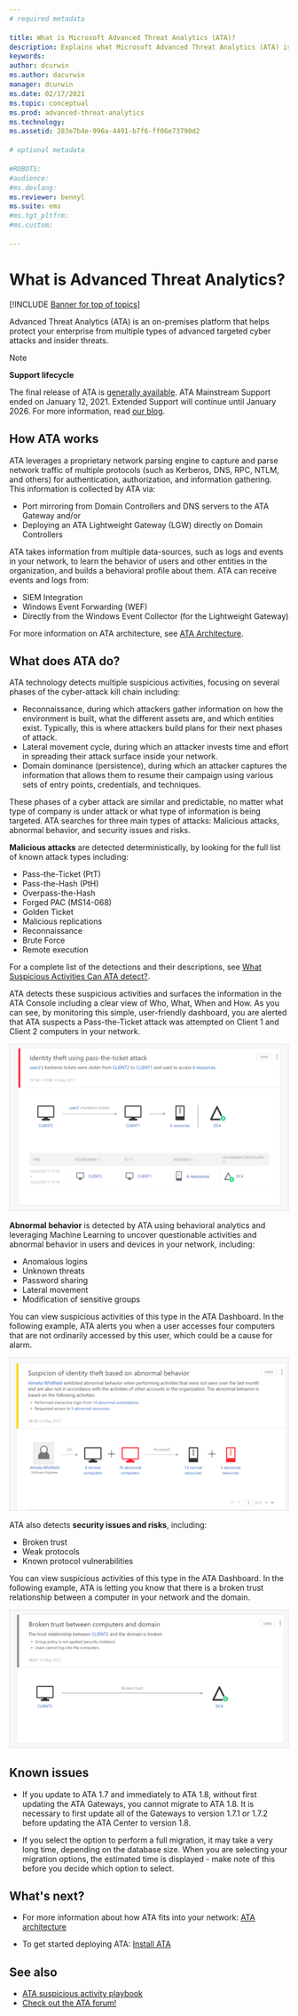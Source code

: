 ```yaml
---
# required metadata

title: What is Microsoft Advanced Threat Analytics (ATA)?
description: Explains what Microsoft Advanced Threat Analytics (ATA) is and what kinds of suspicious activities it can detect
keywords:
author: dcurwin
ms.author: dacurwin
manager: dcurwin
ms.date: 02/17/2021
ms.topic: conceptual
ms.prod: advanced-threat-analytics
ms.technology:
ms.assetid: 283e7b4e-996a-4491-b7f6-ff06e73790d2

# optional metadata

#ROBOTS:
#audience:
#ms.devlang:
ms.reviewer: bennyl
ms.suite: ems
#ms.tgt_pltfrm:
#ms.custom:

---
```


# What is Advanced Threat Analytics?

[!INCLUDE [Banner for top of topics](includes/banner.md)]

Advanced Threat Analytics (ATA) is an on-premises platform that helps protect your enterprise from multiple types of advanced targeted cyber attacks and insider threats.

> [!NOTE]
> **Support lifecycle**
>
> The final release of ATA is [generally available](https://support.microsoft.com/help/4568997/update-3-for-microsoft-advanced-threat-analytics-1-9). ATA Mainstream Support ended on January 12, 2021. Extended Support will continue until January 2026. For more information, read [our blog](https://techcommunity.microsoft.com/t5/microsoft-security-and/end-of-mainstream-support-for-advanced-threat-analytics-january/ba-p/1539181).

## How ATA works

ATA leverages a proprietary network parsing engine to capture and parse network traffic of multiple protocols (such as Kerberos, DNS, RPC, NTLM, and others) for authentication, authorization, and information gathering. This information is collected by ATA via:

- Port mirroring from Domain Controllers and DNS servers to the ATA Gateway and/or
- Deploying an ATA Lightweight Gateway (LGW) directly on Domain Controllers

ATA takes information from multiple data-sources, such as logs and events in your network, to learn the behavior of users and other entities in the organization, and builds a behavioral profile about them.
ATA can receive events and logs from:

- SIEM Integration
- Windows Event Forwarding (WEF)
- Directly from the Windows Event Collector (for the Lightweight Gateway)


For more information on ATA architecture, see [ATA Architecture](ata-architecture.md).

## What does ATA do?

ATA technology detects multiple suspicious activities, focusing on several phases of the cyber-attack kill chain including:

- Reconnaissance, during which attackers gather information on how the environment is built, what the different assets are, and which entities exist. Typically, this is where attackers build plans for their next phases of attack.
- Lateral movement cycle, during which an attacker invests time and effort in spreading their attack surface inside your network.
- Domain dominance (persistence), during which an attacker captures the information that allows them to resume their campaign using various sets of entry points, credentials, and techniques. 

These phases of a cyber attack are similar and predictable, no matter what type of company is under attack or what type of information is being targeted.
ATA searches for three main types of attacks: Malicious attacks, abnormal behavior, and security issues and risks.

**Malicious attacks** are detected deterministically, by looking for the full list of known attack types including:

- Pass-the-Ticket (PtT)
- Pass-the-Hash (PtH)
- Overpass-the-Hash
- Forged PAC (MS14-068)
- Golden Ticket
- Malicious replications
- Reconnaissance
- Brute Force
- Remote execution

For a complete list of the detections and their descriptions, see [What Suspicious Activities Can ATA detect?](ata-threats.md). 

ATA detects these suspicious activities and surfaces the information in the ATA Console including a clear view of Who, What, When and How. As you can see, by monitoring this simple, user-friendly dashboard, you are alerted that ATA suspects a Pass-the-Ticket attack was attempted on Client 1 and Client 2 computers in your network.

 ![sample ATA screen pass-the-ticket.](media/pass_the_ticket_sa.png)

**Abnormal behavior** is detected by ATA using behavioral analytics and leveraging Machine Learning to uncover questionable activities and abnormal behavior in users and devices in your network, including:

- Anomalous logins
- Unknown threats
- Password sharing
- Lateral movement
- Modification of sensitive groups


You can view suspicious activities of this type in the ATA Dashboard. In the following example, ATA alerts you when a user accesses four computers that are not ordinarily accessed by this user, which could be a cause for alarm.

 ![sample ATA screen abnormal behavior.](media/abnormal-behavior-sa.png) 

ATA also detects **security issues and risks**, including:

- Broken trust
- Weak protocols
- Known protocol vulnerabilities

You can view suspicious activities of this type in the ATA Dashboard. In the following example, ATA is letting you know that there is a broken trust relationship between a computer in your network and the domain.

  ![sample ATA screen broken trust.](media/broken-trust-sa.png)


## Known issues

- If you update to ATA 1.7 and immediately to ATA 1.8, without first updating the ATA Gateways, you cannot migrate to ATA 1.8. It is necessary to first update all of the Gateways to version 1.7.1 or 1.7.2 before updating the ATA Center to version 1.8.

- If you select the option to perform a full migration, it may take a very long time, depending on the database size. When you are selecting your migration options, the estimated time is displayed - make note of this before you decide which option to select. 


## What's next?

- For more information about how ATA fits into your network: [ATA architecture](ata-architecture.md)

- To get started deploying ATA: [Install ATA](install-ata-step1.md)

## See also

- [ATA suspicious activity playbook](/samples/browse/?redirectedfrom=TechNet-Gallery)
- [Check out the ATA forum!](https://social.technet.microsoft.com/Forums/security/home?forum=mata)
